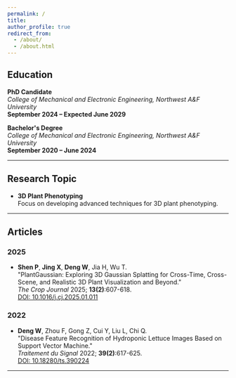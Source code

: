 ```yaml
---
permalink: /
title: 
author_profile: true
redirect_from: 
  - /about/
  - /about.html
---
```


## Education

**PhD Candidate**  
*College of Mechanical and Electronic Engineering, Northwest A&F University*  
**September 2024 – Expected June 2029**

**Bachelor's Degree**  
*College of Mechanical and Electronic Engineering, Northwest A&F University*  
**September 2020 – June 2024**

---

## Research Topic

- **3D Plant Phenotyping**  
  Focus on developing advanced techniques for 3D plant phenotyping.

---

## Articles

### 2025
- **Shen P**, **Jing X**, **Deng W**, Jia H, Wu T.  
  "PlantGaussian: Exploring 3D Gaussian Splatting for Cross-Time, Cross-Scene, and Realistic 3D Plant Visualization and Beyond."  
  *The Crop Journal* 2025; **13(2)**:607-618.  
  [DOI: 10.1016/j.cj.2025.01.011](https://doi.org/10.1016/j.cj.2025.01.011)

### 2022
- **Deng W**, Zhou F, Gong Z, Cui Y, Liu L, Chi Q.  
  "Disease Feature Recognition of Hydroponic Lettuce Images Based on Support Vector Machine."  
  *Traitement du Signal* 2022; **39(2)**:617-625.  
  [DOI: 10.18280/ts.390224](https://doi.org/10.18280/ts.390224)

---



